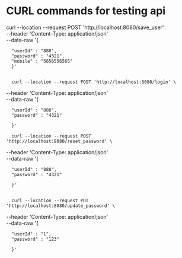 # CURL commands for testing api



  curl --location --request POST 'http://localhost:8080/save_user' \
  --header 'Content-Type: application/json' \
  --data-raw '{

      "userId" : "888",
      "password" : "4321",
      "mobile" : "5656556565"
      }'
      

      curl --location --request POST 'http://localhost:8080/login' \
  --header 'Content-Type: application/json' \
  --data-raw '{

      "userId" : "888",
      "password" : "4321"

      }'
     
      curl --location --request POST 'http://localhost:8080/reset_password' \
  --header 'Content-Type: application/json' \
  --data-raw '{

      "userId" : "888",
      "password" : "4321"

      }'
     
     
      curl --location --request PUT 'http://localhost:8080/update_password' \
  --header 'Content-Type: application/json' \
  --data-raw '{

      "userId" : "1",
      "password" : "123"

      }'
